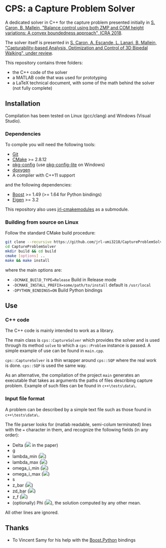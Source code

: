 CPS: a Capture Problem Solver
=============================

A dedicated solver in C++ for the capture problem presented initially in 
[S. Caron, B. Mallein, "Balance control using both ZMP and COM height variations: A convex boundedness approach", ICRA 2018](https://hal.archives-ouvertes.fr/hal-01590509/document).

The solver itself is presented in
[S. Caron, A. Escande, L. Lanari, B. Mallein, "Capturability-based Analysis, Optimization and Control of 3D Bipedal Walking", under review](https://hal.archives-ouvertes.fr/hal-01689331/document).

This repository contains three folders:
 - the C++ code of the solver
 - a MATLAB code that was used for prototyping
 - a LaTeX technical document, with some of the math behind the solver (not fully complete)

Installation
------------

Compilation has been tested on Linux (gcc/clang) and Windows (Visual Studio).

### Dependencies

To compile you will need the following tools:

 * [Git](https://git-scm.com/)
 * [CMake](https://cmake.org/) >= 2.8.12
 * [pkg-config](https://www.freedesktop.org/wiki/Software/pkg-config/) (use [pkg-config-lite](https://sourceforge.net/projects/pkgconfiglite/) on Windows)
 * [doxygen](http://www.doxygen.org)
 * A compiler with C++11 support
 
and the following dependencies:
 * [Boost](http://www.boost.org/) >= 1.49 (>= 1.64 for Python bindings)
 * [Eigen](http://eigen.tuxfamily.org/index.php?title=Main_Page) >= 3.2

This repository also uses [jrl-cmakemodules](https://github.com/jrl-umi3218/jrl-cmakemodules) as a submodule.

### Building from source on Linux

Follow the standard CMake build procedure:

```sh
git clone --recursive https://github.com/jrl-umi3218/CaptureProblemSolver
cd CaptureProblemSolver
mkdir build && cd build
cmake [options] ..
make && make install
```

where the main options are:
 * `-DCMAKE_BUIlD_TYPE=Release` Build in Release mode
 * `-DCMAKE_INSTALL_PREFIX=some/path/to/install` default is `/usr/local`
 * `-DPYTHON_BINDINGS=ON` Build Python bindings

Use
---

### C++ code

The C++ code is mainly intended to work as a library.

The main class is `cps::CaptureSolver` which provides the solver and is used through its method `solve` to which a `cps::Problem` instance is passed.
A simple example of use can be found in `main.cpp`.

`cps::CaptureSolver` is a thin wrapper around `cps::SQP` where the real work is done. `cps::SQP` is used the same way.

As an alternative, the compilation of the project `main` generates an executable that takes as arguments the paths of files describing capture problem.
Example of such files can be found in `c++\tests\data\`.

### Input file format
A problem can be described by a simple text file such as those found in `c++\tests\data\`.

The file parser looks for (matlab readable, semi-colum terminated) lines with the `=` character in them, and recognize the following fields (in any order):
 * Delta (![](https://latex.codecogs.com/svg.latex?\boldsymbol{\delta}) in the paper)
 * g
 * lambda_min (![](https://latex.codecogs.com/svg.latex?\lambda_{min}))
 * lambda_max (![](https://latex.codecogs.com/svg.latex?\lambda_{max}))
 * omega_i_min (![](https://latex.codecogs.com/svg.latex?\omega_{\mathrm{i},\text{min}}))
 * omega_i_max (![](https://latex.codecogs.com/svg.latex?\omega_{\mathrm{i},\text{max}}))
 * s 
 * z_bar (![](https://latex.codecogs.com/svg.latex?\bar{z}_{\mathrm{i}}))
 * zd_bar (![](https://latex.codecogs.com/svg.latex?\dot{\bar{z}}_{\mathrm{i}}))
 * z_f (![](https://latex.codecogs.com/svg.latex?\bar{z}_{\mathrm{f}}))
 * (optionally) Phi (![](https://latex.codecogs.com/svg.latex?\left[\varphi_0=0,%20\varphi_1,%20\ldots,%20\varphi_n\right])), the solution computed by any other mean.
 
All other lines are ignored.

Thanks
------

- To Vincent Samy for his help with the
  [Boost.Python](http://www.boost.org/doc/libs/1_64_0/libs/python/doc/html/) bindings
